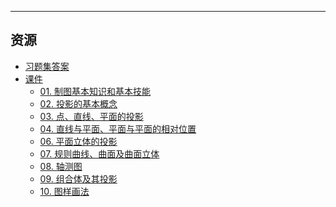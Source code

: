 <!--
## 课程总览  
- 难度评分 Nan / 10 （0 份）  
- 实用评分 Nan / 10 （0 份）  
-->

---

## 资源  
- [习题集答案](https://file.uhsea.com/2403/c75674bdf6299b92bf4c6d080f97a634DS.pdf)  
- [课件](https://file.uhsea.com/2403/ae58882c96a1c5a5afa22fd921f0b2f3MK.zip)
    - [01. 制图基本知识和基本技能](https://file.uhsea.com/2403/1e7c6f1aedaa7085a019a535ff3cd7832K.pptx)
    - [02. 投影的基本概念](https://file.uhsea.com/2403/4f5e828bc33f16993f06172819e7d9318B.pptx)
    - [03. 点、直线、平面的投影](https://file.uhsea.com/2403/d43e08478c88e456f74812df02d09ed6YA.pptx)
    - [04. 直线与平面、平面与平面的相对位置](https://file.uhsea.com/2403/c34511b5ec90d4696391ac9aa24301c1NL.pptx)
    - [06. 平面立体的投影](https://file.uhsea.com/2403/960e9957223a15562fe10436590599abBF.pptx)
    - [07. 规则曲线、曲面及曲面立体](https://file.uhsea.com/2403/2a7973c597ac1b9156c94350908c7d83SS.pptx)
    - [08. 轴测图](https://file.uhsea.com/2403/976bfd864a80f0b0a3d889bec5a4596bOL.pptx)
    - [09. 组合体及其投影](https://file.uhsea.com/2403/1aa41f9cffa658ff2cc887619b31250d3A.pptx)
    - [10. 图样画法](https://file.uhsea.com/2403/bb745c31391faab7fe86327f359e0d8eUO.pptx)